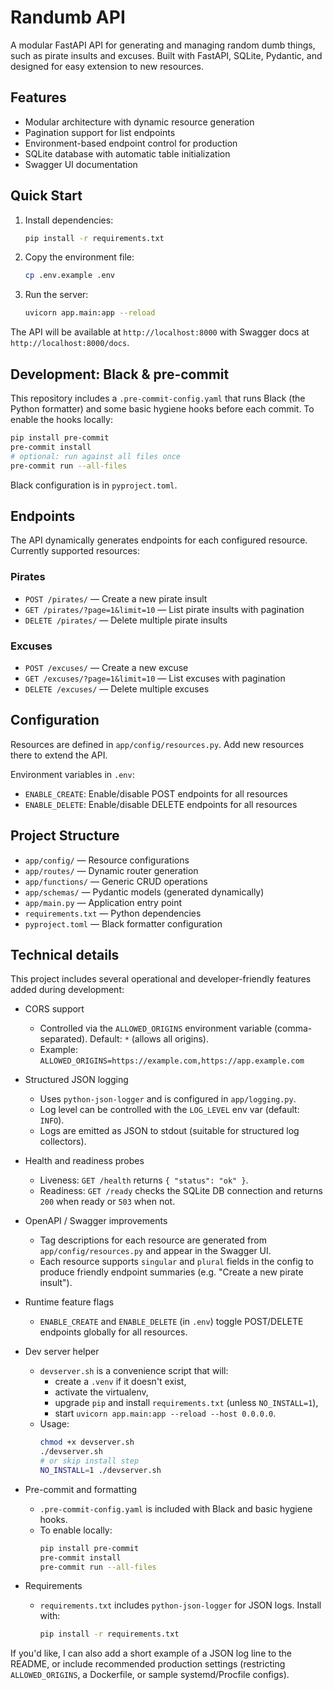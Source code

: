 
# Randumb API

A modular FastAPI API for generating and managing random dumb things, such as pirate insults and excuses. Built with FastAPI, SQLite, Pydantic, and designed for easy extension to new resources.

## Features

- Modular architecture with dynamic resource generation
- Pagination support for list endpoints
- Environment-based endpoint control for production
- SQLite database with automatic table initialization
- Swagger UI documentation

## Quick Start

1. Install dependencies:
   ```sh
   pip install -r requirements.txt
   ```

2. Copy the environment file:
   ```sh
   cp .env.example .env
   ```

3. Run the server:
   ```sh
   uvicorn app.main:app --reload
   ```

The API will be available at `http://localhost:8000` with Swagger docs at `http://localhost:8000/docs`.

## Development: Black & pre-commit

This repository includes a `.pre-commit-config.yaml` that runs Black (the Python formatter)
and some basic hygiene hooks before each commit. To enable the hooks locally:

```bash
pip install pre-commit
pre-commit install
# optional: run against all files once
pre-commit run --all-files
```

Black configuration is in `pyproject.toml`.

## Endpoints

The API dynamically generates endpoints for each configured resource. Currently supported resources:

### Pirates
- `POST /pirates/` — Create a new pirate insult
- `GET /pirates/?page=1&limit=10` — List pirate insults with pagination
- `DELETE /pirates/` — Delete multiple pirate insults

### Excuses
- `POST /excuses/` — Create a new excuse
- `GET /excuses/?page=1&limit=10` — List excuses with pagination
- `DELETE /excuses/` — Delete multiple excuses

## Configuration

Resources are defined in `app/config/resources.py`. Add new resources there to extend the API.

Environment variables in `.env`:
- `ENABLE_CREATE`: Enable/disable POST endpoints for all resources
- `ENABLE_DELETE`: Enable/disable DELETE endpoints for all resources

## Project Structure

- `app/config/` — Resource configurations
- `app/routes/` — Dynamic router generation
- `app/functions/` — Generic CRUD operations
- `app/schemas/` — Pydantic models (generated dynamically)
- `app/main.py` — Application entry point
- `requirements.txt` — Python dependencies
- `pyproject.toml` — Black formatter configuration

## Technical details

This project includes several operational and developer-friendly features added during development:

- CORS support
   - Controlled via the `ALLOWED_ORIGINS` environment variable (comma-separated). Default: `*` (allows all origins).
   - Example: `ALLOWED_ORIGINS=https://example.com,https://app.example.com`

- Structured JSON logging
   - Uses `python-json-logger` and is configured in `app/logging.py`.
   - Log level can be controlled with the `LOG_LEVEL` env var (default: `INFO`).
   - Logs are emitted as JSON to stdout (suitable for structured log collectors).

- Health and readiness probes
   - Liveness: `GET /health` returns `{ "status": "ok" }`.
   - Readiness: `GET /ready` checks the SQLite DB connection and returns `200` when ready or `503` when not.

- OpenAPI / Swagger improvements
   - Tag descriptions for each resource are generated from `app/config/resources.py` and appear in the Swagger UI.
   - Each resource supports `singular` and `plural` fields in the config to produce friendly endpoint summaries (e.g. "Create a new pirate insult").

- Runtime feature flags
   - `ENABLE_CREATE` and `ENABLE_DELETE` (in `.env`) toggle POST/DELETE endpoints globally for all resources.

- Dev server helper
   - `devserver.sh` is a convenience script that will:
      - create a `.venv` if it doesn't exist,
      - activate the virtualenv,
      - upgrade `pip` and install `requirements.txt` (unless `NO_INSTALL=1`),
      - start `uvicorn app.main:app --reload --host 0.0.0.0`.
   - Usage:
      ```bash
      chmod +x devserver.sh
      ./devserver.sh
      # or skip install step
      NO_INSTALL=1 ./devserver.sh
      ```

- Pre-commit and formatting
   - `.pre-commit-config.yaml` is included with Black and basic hygiene hooks.
   - To enable locally:
      ```bash
      pip install pre-commit
      pre-commit install
      pre-commit run --all-files
      ```

- Requirements
   - `requirements.txt` includes `python-json-logger` for JSON logs. Install with:
      ```bash
      pip install -r requirements.txt
      ```

If you'd like, I can also add a short example of a JSON log line to the README, or include recommended production settings (restricting `ALLOWED_ORIGINS`, a Dockerfile, or sample systemd/Procfile configs).
